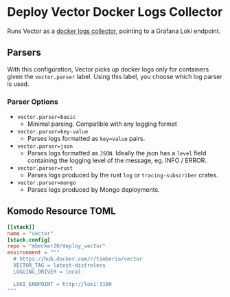 # Deploy Vector Docker Logs Collector

Runs Vector as a [docker logs collector](https://vector.dev/docs/reference/configuration/sources/docker_logs/), pointing to a Grafana Loki endpoint.

## Parsers

With this configuration, Vector picks up docker logs only for containers given the `vector.parser` label. Using this label, you choose which log parser is used.

### Parser Options

- `vector.parser=basic`
  - Minimal parsing. Compatible with any logging format
- `vector.parser=key-value`
  - Parses logs formatted as `key=value` pairs.
- `vector.parser=json`
  - Parses logs formatted as `JSON`. Ideally the json has a `level`
		field containing the logging level of the message, eg. INFO / ERROR.
- `vector.parser=rust`
	- Parses logs produced by the rust `log` or `tracing-subscriber` crates.
- `vector.parser=mongo`
  - Parses logs produced by Mongo deployments.

## Komodo Resource TOML

```toml
[[stack]]
name = "vector"
[stack.config]
repo = "mbecker20/deploy_vector"
environment = """
  # https://hub.docker.com/r/timberio/vector
  VECTOR_TAG = latest-distroless
  LOGGING_DRIVER = local

  LOKI_ENDPOINT = http://loki:3100
"""
```